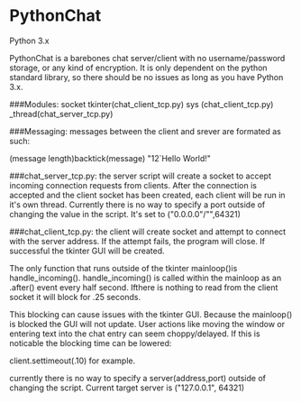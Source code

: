 # PythonChat
Python 3.x

PythonChat is a barebones chat server/client with no username/password storage, or any kind of encryption.
It is only dependent on the python standard library, so there should be no issues as long as you have Python 3.x.

###Modules:
  socket
  tkinter(chat_client_tcp.py)
  sys    (chat_client_tcp.py)
  _thread(chat_server_tcp.py)

###Messaging:
messages between the client and srever are formated as such:

  (message length)backtick(message)
  "12`Hello World!"

###chat_server_tcp.py:
the server script will create a socket to accept incoming connection requests from clients. After the connection
is accepted and the client socket has been created, each client will be run in it's own thread. Currently there is
no way to specify a port outside of changing the value in the script. It's set to ("0.0.0.0"/"",64321)

###chat_client_tcp.py:
the client will create socket and attempt to connect with the server address. If the attempt fails, the program will
close. If successful the tkinter GUI will be created. 

The only function that runs outside of the tkinter mainloop()is handle_incoming(). handle_incoming() is called 
within the mainloop as an .after() event every half second. Ifthere is nothing to read from the client socket it
will block for .25 seconds.

This blocking can cause issues with the tkinter GUI. Because the mainloop() is blocked the GUI will not update.
User actions like moving the window or entering text into the chat entry can seem choppy/delayed. If this is
noticable the blocking time can be lowered:

  client.settimeout(.10) for example.
  
currently there is no way to specify a server(address,port) outside of changing the script. Current target server
is ("127.0.0.1", 64321)
